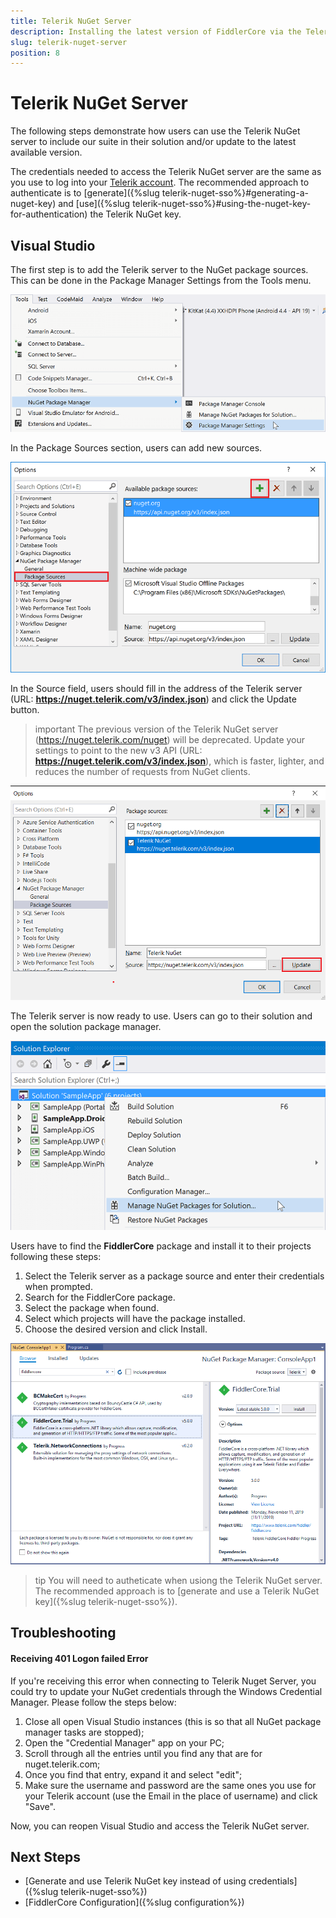 ```yaml
---
title: Telerik NuGet Server
description: Installing the latest version of FiddlerCore via the Telerik Nuget servers
slug: telerik-nuget-server
position: 8
---
```


# Telerik NuGet Server

The following steps demonstrate how users can use the Telerik NuGet server to include our suite in their solution and/or update to the latest available version.

The credentials needed to access the Telerik NuGet server are the same as you use to log into your [Telerik account](https://www.telerik.com/account). The recommended approach to authenticate is to [generate]({%slug telerik-nuget-sso%}#generating-a-nuget-key) and [use]({%slug telerik-nuget-sso%}#using-the-nuget-key-for-authentication) the Telerik NuGet key.

## Visual Studio

The first step is to add the Telerik server to the NuGet package sources. This can be done in the Package Manager Settings from the Tools menu.

![](images/nuget-server/nuget-vs-pm-settings.png)

In the Package Sources section, users can add new sources.

![](images/nuget-server/nuget-vs-add-source.png)

In the Source field, users should fill in the address of the Telerik server (URL: **https://nuget.telerik.com/v3/index.json**) and click the Update button.

>important The previous version of the Telerik NuGet server (https://nuget.telerik.com/nuget) will be deprecated. Update your settings to point to the new v3 API (URL: **https://nuget.telerik.com/v3/index.json**), which is faster, lighter, and reduces the number of requests from NuGet clients. 

![](images/nuget-server/nuget-vs-telerik-server.png)

The Telerik server is now ready to use. Users can go to their solution and open the solution package manager.

![](images/nuget-server/nuget-vs-manage-packages.png)

Users have to find the **FiddlerCore** package and install it to their projects following these steps:

1. Select the Telerik server as a package source and enter their credentials when prompted.
1. Search for the FiddlerCore package.
1. Select the package when found.
1. Select which projects will have the package installed.
1. Choose the desired version and click Install.

![](images/nuget-server/nuget-vs-add-packages.png)

>tip You will need to autheticate when usiong the Telerik NuGet server. The recommended approach is to [generate and use a Telerik NuGet key]({%slug telerik-nuget-sso%}).

## Troubleshooting

#### Receiving 401 Logon failed Error

If you're receiving this error when connecting to Telerik Nuget Server, you could try to update your NuGet credentials through the Windows Credential Manager. Please follow the steps below:

1. Close all open Visual Studio instances (this is so that all NuGet package manager tasks are stopped);
1. Open the "Credential Manager" app on your PC;
1. Scroll through all the entries until you find any that are for nuget.telerik.com;
1. Once you find that entry, expand it and select "edit";
1. Make sure the username and password are the same ones you use for your Telerik account (use the Email in the place of username) and click "Save".

Now, you can reopen Visual Studio and access the Telerik NuGet server. 

## Next Steps

- [Generate and use Telerik NuGet key instead of using credentials]({%slug telerik-nuget-sso%})
- [FiddlerCore Configuration]({%slug configuration%})
